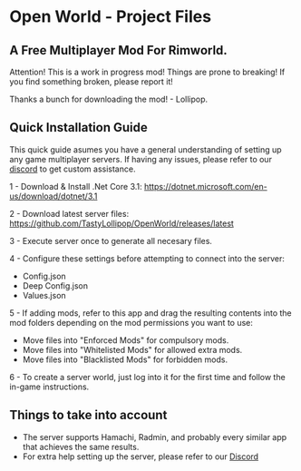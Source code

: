 # Open World - Project Files
## A Free Multiplayer Mod For Rimworld.

Attention! This is a work in progress mod! Things are prone to breaking! If you find something broken, please report it!

Thanks a bunch for downloading the mod! - Lollipop.

## Quick Installation Guide
This quick guide asumes you have a general understanding of setting up any game multiplayer servers. If having any issues, please refer to our [discord](https://discord.gg/SNtVjR6bqU) to get custom assistance.

1 - Download & Install .Net Core 3.1: https://dotnet.microsoft.com/en-us/download/dotnet/3.1

2 - Download latest server files: https://github.com/TastyLollipop/OpenWorld/releases/latest

3 - Execute server once to generate all necesary files.

4 - Configure these settings before attempting to connect into the server:
- Config.json
- Deep Config.json
- Values.json

5 - If adding mods, refer to this app and drag the resulting contents into the mod folders depending on the mod permissions you want to use:
- Move files into "Enforced Mods" for compulsory mods.
- Move files into "Whitelisted Mods" for allowed extra mods.
- Move files into "Blacklisted Mods" for forbidden mods.

6 - To create a server world, just log into it for the first time and follow the in-game instructions.

## Things to take into account
- The server supports Hamachi, Radmin, and probably every similar app that achieves the same results.
- For extra help setting up the server, please refer to our [Discord](https://discord.gg/SNtVjR6bqU)

